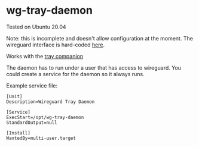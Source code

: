# wg-tray-daemon

Tested on Ubuntu 20.04

Note: this is incomplete and doesn't allow configuration at the moment.
The wireguard interface is hard-coded [here](https://github.com/rxchard/wg-tray-daemon/blob/main/pkg/wireguard/wireguard.go#L29).

Works with the [tray companion](https://github.com/rxchard/wg-tray)

The daemon has to run under a user that has access to wireguard. You could create a service for the daemon so it always runs.

Example service file:

```
[Unit]
Description=Wireguard Tray Daemon

[Service]
ExecStart=/opt/wg-tray-daemon
StandardOutput=null

[Install]
WantedBy=multi-user.target

```

